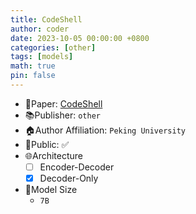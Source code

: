 ```yaml
---
title: CodeShell
author: coder
date: 2023-10-05 00:00:00 +0800
categories: [other]
tags: [models]
math: true
pin: false
---
```

- 📙Paper: [CodeShell](https://huggingface.co/WisdomShell/CodeShell-7B)
- 📚Publisher: `other`
- 🏠Author Affiliation: `Peking University`
- 🔑Public: ✅
- 🌐Architecture
  + [ ] Encoder-Decoder
  + [x] Decoder-Only
- 📏Model Size
  + `7B`
